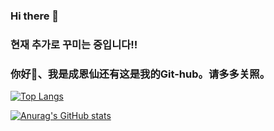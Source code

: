 ### Hi there 👋
### 현재 추가로 꾸미는 중입니다!!
### 你好👋、我是成恩仙还有这是我的Git-hub。请多多关照。
<!--
**eunsunny/eunsunny** is a ✨ _special_ ✨ repository because its `README.md` (this file) appears on your GitHub profile.

Here are some ideas to get you started:

- 🔭 I’m currently working on ...
- 🌱 I’m currently learning ...
- 👯 I’m looking to collaborate on ...
- 🤔 I’m looking for help with ...
- 💬 Ask me about ...
- 📫 How to reach me: ...
- 😄 Pronouns: ...
- ⚡ Fun fact: ...
-->

[![Top Langs](https://github-readme-stats.vercel.app/api/top-langs/?username=eunsunny&layout=compact)](https://github.com/eunsunny/github-readme-stats)

[![Anurag's GitHub stats](https://github-readme-stats.vercel.app/api?username=eunsunny)](https://github.com/eunsunny/github-readme-stats)

